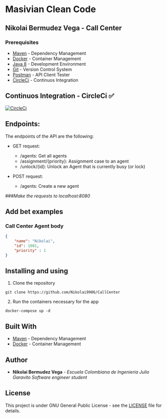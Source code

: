# Masivian Clean Code
## Nikolai Bermudez Vega - Call Center
### Prerequisites
* [Maven](https://maven.apache.org) - Dependency Management
* [Docker](https://www.docker.com) - Container Management
* [Java 8](https://www.oracle.com/co/java/technologies/javase/javase-jdk8-downloads.html) -  Development Environment 
* [Git](https://git-scm.com) - Version Control System
* [Postman](https://www.postman.com) - API Client Tester
* [CircleCi](https://circleci.com) - Continuos Integration

## Continuos Integration - CircleCi :white_check_mark:
[![CircleCi](https://circleci.com/gh/Nikolai9906/CallCenter.svg?style=svg)](https://app.circleci.com/pipelines/github/Nikolai9906/CallCenter)


## Endpoints:

The endpoints of the API are the following:
- GET request:
  - /agents: Get all agents
  - /assignment/{priority}: Assignment case to an agent
  - /unlock/{id}: Unlock an Agent that is currently busy (or lock)
  

- POST request:
  - /agents: Create a new agent

###*Make the requests to localhost:8080*

## Add bet examples
### Call Center Agent body
```json
{
    "name": "Nikolai",
    "id": 1001,
    "priority" : 1
}
```

## Installing and using 

1. Clone the repository

```
git clone https://github.com/Nikolai9906/CallCenter
```
2. Run the containers necessary for the app

```
docker-compose up -d 
```



## Built With

* [Maven](https://maven.apache.org/) - Dependency Management
* [Docker](https://www.docker.com/) - Container Management


## Author

* **Nikolai Bermudez Vega** - *Escuela Colombiana de Ingenieria Julio Garavito Software engineer student* 

## License

This project is under GNU General Public License - see the [LICENSE](LICENSE) file for details.
